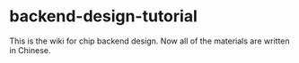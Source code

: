 # backend-design-tutorial
This is the wiki for chip backend design. Now all of the materials are written in Chinese.
